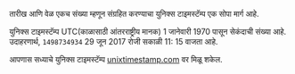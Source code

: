 तारीख आणि वेळ एकच संख्या म्हणून संग्रहित करण्याचा युनिक्स टाइमस्टॅम्प एक सोपा मार्ग आहे.

युनिक्स टाइमस्टॅम्प UTC(काळासाठी आंतरराष्ट्रीय मानक) 1 जानेवारी 1970 पासून सेकंदाची संख्या आहे. उदाहरणार्थ, `1498734934` 29 जून 2017 रोजी सकाळी 11: 15 वाजता आहे.

आपणास सध्याचे युनिक्स टाइमस्टॅम्प [unixtimestamp.com](http://www.unixtimestamp.com/) वर मिळू शकेल.
